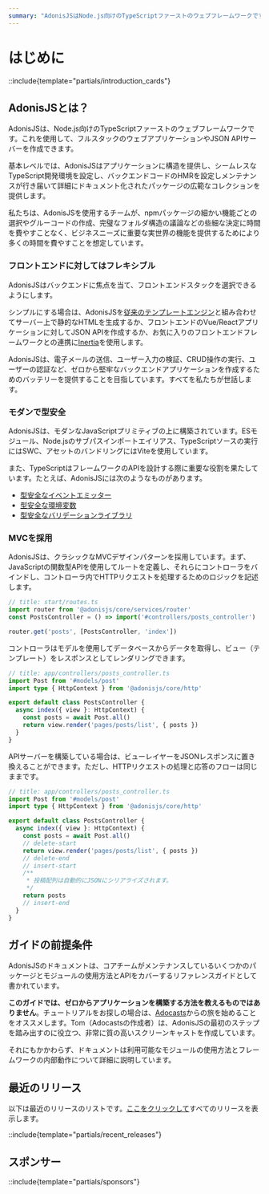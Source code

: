 ```yaml
---
summary: "AdonisJSはNode.js向けのTypeScriptファーストのウェブフレームワークです。フルスタックのウェブアプリケーションやJSON APIサーバーを作成できます。"
---
```


# はじめに

::include{template="partials/introduction_cards"}

## AdonisJSとは？

AdonisJSは、Node.js向けのTypeScriptファーストのウェブフレームワークです。これを使用して、フルスタックのウェブアプリケーションやJSON APIサーバーを作成できます。

基本レベルでは、AdonisJSはアプリケーションに構造を提供し、シームレスなTypeScript開発環境を設定し、バックエンドコードのHMRを設定しメンテナンスが行き届いて詳細にドキュメント化されたパッケージの広範なコレクションを提供します。

私たちは、AdonisJSを使用するチームが、npmパッケージの細かい機能ごとの選択やグルーコードの作成、完璧なフォルダ構造の議論などの些細な決定に時間を費やすことなく、ビジネスニーズに重要な実世界の機能を提供するためにより多くの時間を費やすことを想定しています。

### フロントエンドに対してはフレキシブル

AdonisJSはバックエンドに焦点を当て、フロントエンドスタックを選択できるようにします。

シンプルにする場合は、AdonisJSを[従来のテンプレートエンジン](../views-and-templates/introduction.md)と組み合わせてサーバー上で静的なHTMLを生成するか、フロントエンドのVue/Reactアプリケーションに対してJSON APIを作成するか、お気に入りのフロントエンドフレームワークとの連携に[Inertia](../views-and-templates/inertia.md)を使用します。

AdonisJSは、電子メールの送信、ユーザー入力の検証、CRUD操作の実行、ユーザーの認証など、ゼロから堅牢なバックエンドアプリケーションを作成するためのバッテリーを提供することを目指しています。すべてを私たちが世話します。

### モダンで型安全

AdonisJSは、モダンなJavaScriptプリミティブの上に構築されています。ESモジュール、Node.jsのサブパスインポートエイリアス、TypeScriptソースの実行にはSWC、アセットのバンドリングにはViteを使用しています。


また、TypeScriptはフレームワークのAPIを設計する際に重要な役割を果たしています。たとえば、AdonisJSには次のようなものがあります。

- [型安全なイベントエミッター](../digging_deeper/emitter.md#making-events-type-safe)
- [型安全な環境変数](../getting_started/environment_variables.md)
- [型安全なバリデーションライブラリ](../basics/validation.md)

### MVCを採用

AdonisJSは、クラシックなMVCデザインパターンを採用しています。まず、JavaScriptの関数型APIを使用してルートを定義し、それらにコントローラをバインドし、コントローラ内でHTTPリクエストを処理するためのロジックを記述します。

```ts
// title: start/routes.ts
import router from '@adonisjs/core/services/router'
const PostsController = () => import('#controllers/posts_controller')

router.get('posts', [PostsController, 'index'])
```

コントローラはモデルを使用してデータベースからデータを取得し、ビュー（テンプレート）をレスポンスとしてレンダリングできます。

```ts
// title: app/controllers/posts_controller.ts
import Post from '#models/post'
import type { HttpContext } from '@adonisjs/core/http'

export default class PostsController {
  async index({ view }: HttpContext) {
    const posts = await Post.all()
    return view.render('pages/posts/list', { posts })
  }
}
```

APIサーバーを構築している場合は、ビューレイヤーをJSONレスポンスに置き換えることができます。ただし、HTTPリクエストの処理と応答のフローは同じままです。

```ts
// title: app/controllers/posts_controller.ts
import Post from '#models/post'
import type { HttpContext } from '@adonisjs/core/http'

export default class PostsController {
  async index({ view }: HttpContext) {
    const posts = await Post.all()
    // delete-start
    return view.render('pages/posts/list', { posts })
    // delete-end
    // insert-start
    /**
     * 投稿配列は自動的にJSONにシリアライズされます。
     */
    return posts
    // insert-end
  }
}
```

## ガイドの前提条件

AdonisJSのドキュメントは、コアチームがメンテナンスしているいくつかのパッケージとモジュールの使用方法とAPIをカバーするリファレンスガイドとして書かれています。

**このガイドでは、ゼロからアプリケーションを構築する方法を教えるものではありません**。チュートリアルをお探しの場合は、[Adocasts](https://adocasts.com/)からの旅を始めることをオススメします。Tom（Adocastsの作成者）は、AdonisJSの最初のステップを踏み出すのに役立つ、非常に質の高いスクリーンキャストを作成しています。

それにもかかわらず、ドキュメントは利用可能なモジュールの使用方法とフレームワークの内部動作について詳細に説明しています。

## 最近のリリース
以下は最近のリリースのリストです。[ここをクリックして](./releases.md)すべてのリリースを表示します。

::include{template="partials/recent_releases"}

## スポンサー

::include{template="partials/sponsors"}
